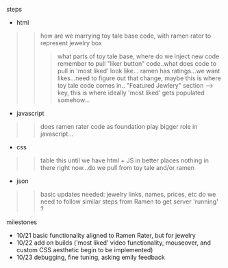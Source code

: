 steps

- html
>> how are we marrying toy tale base code, with ramen rater to represent jewelry box
>>> what parts of toy tale base, where do we inject new code
>>> remember to pull "liker button" code..what does code to pull in 'most liked' look like...
>>> ramen has ratings...we want likes...need to figure out that change, maybe this is where toy tale code comes in..
>> "Featured Jewlery" section --> key, this is where ideally 'most liked' gets populated somehow...

- javascript
>> does ramen rater code as foundation play bigger role in javascript...

- css
>> table this until we have html + JS in better places
>> nothing in there right now...do we pull from toy tale and/or ramen 

- json
>> basic updates needed: jewelry links, names, prices, etc
>> do we need to follow similar steps from Ramen to get server 'running' ?


milestones
- 10/21 basic functionality aligned to Ramen Rater, but for jewelry
- 10/22 add on builds ('most liked' video functionality, mouseover, and custom CSS aesthetic begin to be implemented)
- 10/23 debugging, fine tuning, asking emily feedback
